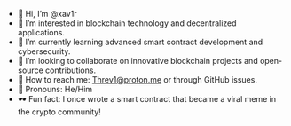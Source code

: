 - 👾 Hi, I’m @xav1r
- 🔗 I’m interested in blockchain technology and decentralized applications.
- 🧩 I’m currently learning advanced smart contract development and cybersecurity.
- 🦇 I’m looking to collaborate on innovative blockchain projects and open-source contributions.
- 📧 How to reach me: Threv1@proton.me or through GitHub issues.
- 👤 Pronouns: He/Him
- 🕶️ Fun fact: I once wrote a smart contract that became a viral meme in the crypto community!
